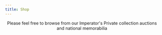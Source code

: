```yaml
---
title: Shop
---
```


<p style="text-align: center;">Please feel free to browse from our Imperator's Private collection auctions and national memorabilia</p>
<script type="text/javascript" src="//www.auctionnudge.com/feed/item/js/theme/responsive/page/init/img_size/120/cats_output/dropdown/search_box/1/show_logo/1/lang/english/SellerID/french_creek_exchange/siteid/0/MaxEntries/9"></script><div id="auction-nudge-items" class="auction-nudge"></div>